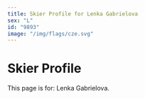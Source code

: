 ```yaml
---
title: Skier Profile for Lenka Gabrielova
sex: "L"
id: "9893"
image: "/img/flags/cze.svg" 
---
```


# Skier Profile

This page is for: Lenka Gabrielova.
    
